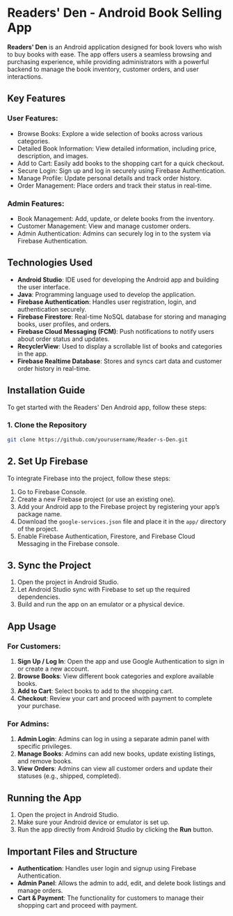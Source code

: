 # Readers' Den - Android Book Selling App

**Readers' Den** is an Android application designed for book lovers who wish to buy books with ease. The app offers users a seamless browsing and purchasing experience, while providing administrators with a powerful backend to manage the book inventory, customer orders, and user interactions.

## Key Features

### User Features:
- Browse Books: Explore a wide selection of books across various categories.
- Detailed Book Information: View detailed information, including price, description, and images.
- Add to Cart: Easily add books to the shopping cart for a quick checkout.
- Secure Login: Sign up and log in securely using Firebase Authentication.
- Manage Profile: Update personal details and track order history.
- Order Management: Place orders and track their status in real-time.

### Admin Features:
- Book Management: Add, update, or delete books from the inventory.
- Customer Management: View and manage customer orders.
- Admin Authentication: Admins can securely log in to the system via Firebase Authentication.

## Technologies Used

- **Android Studio**: IDE used for developing the Android app and building the user interface.
- **Java**: Programming language used to develop the application.
- **Firebase Authentication**: Handles user registration, login, and authentication securely.
- **Firebase Firestore**: Real-time NoSQL database for storing and managing books, user profiles, and orders.
- **Firebase Cloud Messaging (FCM)**: Push notifications to notify users about order status and updates.
- **RecyclerView**: Used to display a scrollable list of books and categories in the app.
- **Firebase Realtime Database**: Stores and syncs cart data and customer order history in real-time.

## Installation Guide

To get started with the Readers' Den Android app, follow these steps:

### 1. Clone the Repository
```bash
git clone https://github.com/yourusername/Reader-s-Den.git
```
## 2. Set Up Firebase

To integrate Firebase into the project, follow these steps:

1. Go to Firebase Console.
2. Create a new Firebase project (or use an existing one).
3. Add your Android app to the Firebase project by registering your app’s package name.
4. Download the `google-services.json` file and place it in the `app/` directory of the project.
5. Enable Firebase Authentication, Firestore, and Firebase Cloud Messaging in the Firebase console.

## 3. Sync the Project

1. Open the project in Android Studio.
2. Let Android Studio sync with Firebase to set up the required dependencies.
3. Build and run the app on an emulator or a physical device.

## App Usage

### For Customers:
1. **Sign Up / Log In**: Open the app and use Google Authentication to sign in or create a new account.
2. **Browse Books**: View different book categories and explore available books.
3. **Add to Cart**: Select books to add to the shopping cart.
4. **Checkout**: Review your cart and proceed with payment to complete your purchase.

### For Admins:
1. **Admin Login**: Admins can log in using a separate admin panel with specific privileges.
2. **Manage Books**: Admins can add new books, update existing listings, and remove books.
3. **View Orders**: Admins can view all customer orders and update their statuses (e.g., shipped, completed).

## Running the App

1. Open the project in Android Studio.
2. Make sure your Android device or emulator is set up.
3. Run the app directly from Android Studio by clicking the **Run** button.

## Important Files and Structure

- **Authentication**: Handles user login and signup using Firebase Authentication.
- **Admin Panel**: Allows the admin to add, edit, and delete book listings and manage orders.
- **Cart & Payment**: The functionality for customers to manage their shopping cart and proceed with payment.
